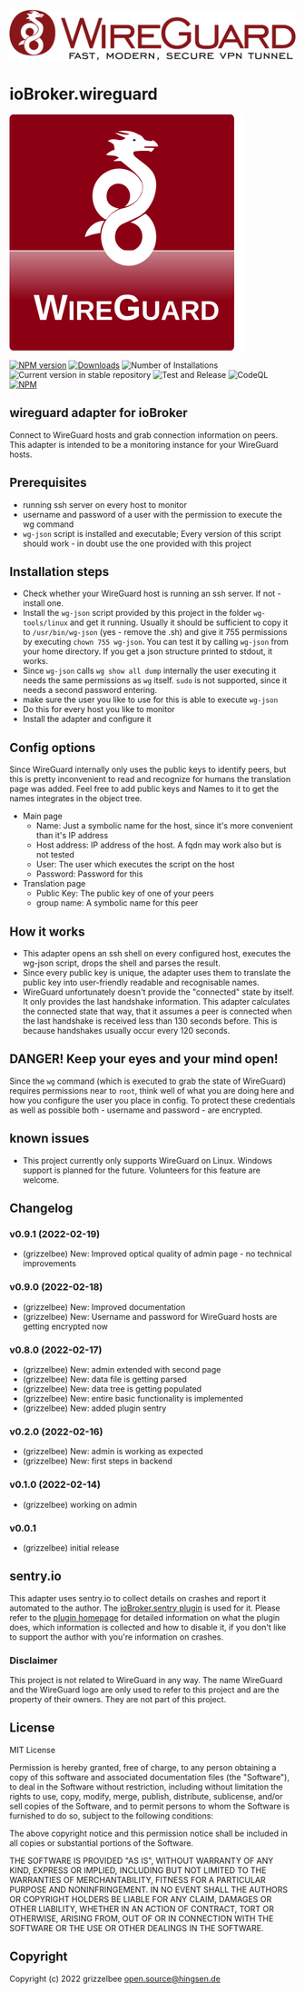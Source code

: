 ![Logo](admin/Logo_of_WireGuard.svg)

# ioBroker.wireguard
![Logo](admin/wireguard.svg)

[![NPM version](https://img.shields.io/npm/v/iobroker.wireguard.svg)](https://www.npmjs.com/package/iobroker.wireguard)
[![Downloads](https://img.shields.io/npm/dm/iobroker.wireguard.svg)](https://www.npmjs.com/package/iobroker.wireguard)
![Number of Installations](https://iobroker.live/badges/wireguard-installed.svg)
![Current version in stable repository](https://iobroker.live/badges/wireguard-stable.svg)
![Test and Release](https://github.com/grizzelbee/ioBroker.wireguard/workflows/Test%20and%20Release/badge.svg)
![CodeQL](https://github.com/Grizzelbee/ioBroker.wireguard/actions/workflows/codeQL.yml/badge.svg)
[![NPM](https://nodei.co/npm/iobroker.wireguard.png?downloads=true)](https://nodei.co/npm/iobroker.wireguard/)

## wireguard adapter for ioBroker
Connect to WireGuard hosts and grab connection information on peers. This adapter is intended to be a monitoring instance for your WireGuard hosts. 

## Prerequisites
* running ssh server on every host to monitor
* username and password of a user with the permission to execute the wg command 
* `wg-json` script is installed and executable; Every version of this script should work - in doubt use the one provided with this project

## Installation steps
* Check whether your WireGuard host is running an ssh server. If not - install one.
* Install the `wg-json` script provided by this project in the folder `wg-tools/linux` and get it running. Usually it should be sufficient to copy it to `/usr/bin/wg-json` (yes - remove the .sh) and give it 755 permissions by executing `chown 755 wg-json`. You can test it by calling `wg-json` from your home directory. If you get a json structure printed to stdout, it works.
* Since `wg-json` calls `wg show all dump` internally the user executing it needs the same permissions as `wg` itself. `sudo` is not supported, since it needs a second password entering. 
* make sure the user you like to use for this is able to execute `wg-json`
* Do this for every host you like to monitor
* Install the adapter and configure it

## Config options
Since WireGuard internally only uses the public keys to identify peers, but this is pretty inconvenient to read and recognize for humans the translation page was added. Feel free to add public keys and Names to it to get the names integrates in the object tree.

* Main page
  - Name: Just a symbolic name for the host, since it's more convenient than it's IP address
  - Host address: IP address of the host. A fqdn may work also but is not tested
  - User: The user which executes the script on the host
  - Password: Password for this
* Translation page
    - Public Key: The public key of one of your peers
    - group name: A symbolic name for this peer
 

## How it works
* This adapter opens an ssh shell on every configured host, executes the wg-json script, drops the shell and parses the result.
* Since every public key is unique, the adapter uses them to translate the public key into user-friendly readable and recognisable names.
* WireGuard unfortunately doesn't provide the "connected" state by itself. It only provides the last handshake information.
This adapter calculates the connected state that way, that it assumes a peer is connected when the last handshake is received
less than 130 seconds before. This is because handshakes usually occur every 120 seconds.

## DANGER! Keep your eyes and your mind open! 
Since the `wg` command (which is executed to grab the state of WireGuard) requires permissions near to `root`, think well of what you are doing here and how you configure the user you place in config.
To protect these credentials as well as possible both - username and password - are encrypted. 

## known issues
* This project currently only supports WireGuard on Linux. Windows support is planned for the future. Volunteers for this feature are welcome.

## Changelog

### v0.9.1 (2022-02-19)
* (grizzelbee) New: Improved optical quality of admin page - no technical improvements

### v0.9.0 (2022-02-18)
* (grizzelbee) New: Improved documentation
* (grizzelbee) New: Username and password for WireGuard hosts are getting encrypted now

### v0.8.0 (2022-02-17)
* (grizzelbee) New: admin extended with second page
* (grizzelbee) New: data file is getting parsed
* (grizzelbee) New: data tree is getting populated
* (grizzelbee) New: entire basic functionality is implemented
* (grizzelbee) New: added plugin sentry

### v0.2.0 (2022-02-16)
* (grizzelbee) New: admin is working as expected
* (grizzelbee) New: first steps in backend

### v0.1.0 (2022-02-14)
* (grizzelbee) working on admin

### v0.0.1
* (grizzelbee) initial release


## sentry.io
This adapter uses sentry.io to collect details on crashes and report it automated to the author.
The [ioBroker.sentry plugin](https://github.com/ioBroker/plugin-sentry) is used for it. Please refer to
the [plugin homepage](https://github.com/ioBroker/plugin-sentry) for detailed information on what the plugin does, which information is collected and how to disable it, if you don't like to support the author with you're information on crashes.

### Disclaimer
This project is not related to WireGuard in any way. The name WireGuard and the WireGuard logo are only used to refer to this project and are the property of their owners. They are not part of this project.


## License
MIT License


Permission is hereby granted, free of charge, to any person obtaining a copy
of this software and associated documentation files (the "Software"), to deal
in the Software without restriction, including without limitation the rights
to use, copy, modify, merge, publish, distribute, sublicense, and/or sell
copies of the Software, and to permit persons to whom the Software is
furnished to do so, subject to the following conditions:

The above copyright notice and this permission notice shall be included in all
copies or substantial portions of the Software.

THE SOFTWARE IS PROVIDED "AS IS", WITHOUT WARRANTY OF ANY KIND, EXPRESS OR
IMPLIED, INCLUDING BUT NOT LIMITED TO THE WARRANTIES OF MERCHANTABILITY,
FITNESS FOR A PARTICULAR PURPOSE AND NONINFRINGEMENT. IN NO EVENT SHALL THE
AUTHORS OR COPYRIGHT HOLDERS BE LIABLE FOR ANY CLAIM, DAMAGES OR OTHER
LIABILITY, WHETHER IN AN ACTION OF CONTRACT, TORT OR OTHERWISE, ARISING FROM,
OUT OF OR IN CONNECTION WITH THE SOFTWARE OR THE USE OR OTHER DEALINGS IN THE
SOFTWARE.

## Copyright
Copyright (c) 2022 grizzelbee <open.source@hingsen.de>
